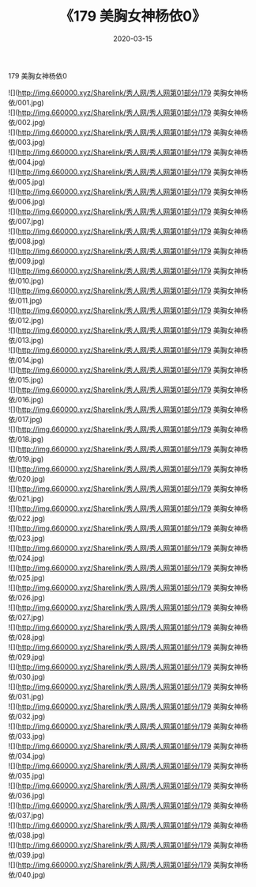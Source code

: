 ﻿---
layout: post
title:  《179 美胸女神杨依0》
date:   2020-03-15
img: http://img.660000.xyz/Sharelink/秀人网/秀人网第01部分/179 美胸女神杨依0/000.jpg
categories: [美女, 清纯, 唯美]
---

179 美胸女神杨依0

  ![](http://img.660000.xyz/Sharelink/秀人网/秀人网第01部分/179 美胸女神杨依/001.jpg) <br> ![](http://img.660000.xyz/Sharelink/秀人网/秀人网第01部分/179 美胸女神杨依/002.jpg) <br> ![](http://img.660000.xyz/Sharelink/秀人网/秀人网第01部分/179 美胸女神杨依/003.jpg) <br> ![](http://img.660000.xyz/Sharelink/秀人网/秀人网第01部分/179 美胸女神杨依/004.jpg) <br> ![](http://img.660000.xyz/Sharelink/秀人网/秀人网第01部分/179 美胸女神杨依/005.jpg) <br> ![](http://img.660000.xyz/Sharelink/秀人网/秀人网第01部分/179 美胸女神杨依/006.jpg) <br> ![](http://img.660000.xyz/Sharelink/秀人网/秀人网第01部分/179 美胸女神杨依/007.jpg) <br> ![](http://img.660000.xyz/Sharelink/秀人网/秀人网第01部分/179 美胸女神杨依/008.jpg) <br> ![](http://img.660000.xyz/Sharelink/秀人网/秀人网第01部分/179 美胸女神杨依/009.jpg) <br> ![](http://img.660000.xyz/Sharelink/秀人网/秀人网第01部分/179 美胸女神杨依/010.jpg) <br> ![](http://img.660000.xyz/Sharelink/秀人网/秀人网第01部分/179 美胸女神杨依/011.jpg) <br> ![](http://img.660000.xyz/Sharelink/秀人网/秀人网第01部分/179 美胸女神杨依/012.jpg) <br> ![](http://img.660000.xyz/Sharelink/秀人网/秀人网第01部分/179 美胸女神杨依/013.jpg) <br> ![](http://img.660000.xyz/Sharelink/秀人网/秀人网第01部分/179 美胸女神杨依/014.jpg) <br> ![](http://img.660000.xyz/Sharelink/秀人网/秀人网第01部分/179 美胸女神杨依/015.jpg) <br> ![](http://img.660000.xyz/Sharelink/秀人网/秀人网第01部分/179 美胸女神杨依/016.jpg) <br> ![](http://img.660000.xyz/Sharelink/秀人网/秀人网第01部分/179 美胸女神杨依/017.jpg) <br> ![](http://img.660000.xyz/Sharelink/秀人网/秀人网第01部分/179 美胸女神杨依/018.jpg) <br> ![](http://img.660000.xyz/Sharelink/秀人网/秀人网第01部分/179 美胸女神杨依/019.jpg) <br> ![](http://img.660000.xyz/Sharelink/秀人网/秀人网第01部分/179 美胸女神杨依/020.jpg) <br> ![](http://img.660000.xyz/Sharelink/秀人网/秀人网第01部分/179 美胸女神杨依/021.jpg) <br> ![](http://img.660000.xyz/Sharelink/秀人网/秀人网第01部分/179 美胸女神杨依/022.jpg) <br> ![](http://img.660000.xyz/Sharelink/秀人网/秀人网第01部分/179 美胸女神杨依/023.jpg) <br> ![](http://img.660000.xyz/Sharelink/秀人网/秀人网第01部分/179 美胸女神杨依/024.jpg) <br> ![](http://img.660000.xyz/Sharelink/秀人网/秀人网第01部分/179 美胸女神杨依/025.jpg) <br> ![](http://img.660000.xyz/Sharelink/秀人网/秀人网第01部分/179 美胸女神杨依/026.jpg) <br> ![](http://img.660000.xyz/Sharelink/秀人网/秀人网第01部分/179 美胸女神杨依/027.jpg) <br> ![](http://img.660000.xyz/Sharelink/秀人网/秀人网第01部分/179 美胸女神杨依/028.jpg) <br> ![](http://img.660000.xyz/Sharelink/秀人网/秀人网第01部分/179 美胸女神杨依/029.jpg) <br> ![](http://img.660000.xyz/Sharelink/秀人网/秀人网第01部分/179 美胸女神杨依/030.jpg) <br> ![](http://img.660000.xyz/Sharelink/秀人网/秀人网第01部分/179 美胸女神杨依/031.jpg) <br> ![](http://img.660000.xyz/Sharelink/秀人网/秀人网第01部分/179 美胸女神杨依/032.jpg) <br> ![](http://img.660000.xyz/Sharelink/秀人网/秀人网第01部分/179 美胸女神杨依/033.jpg) <br> ![](http://img.660000.xyz/Sharelink/秀人网/秀人网第01部分/179 美胸女神杨依/034.jpg) <br> ![](http://img.660000.xyz/Sharelink/秀人网/秀人网第01部分/179 美胸女神杨依/035.jpg) <br> ![](http://img.660000.xyz/Sharelink/秀人网/秀人网第01部分/179 美胸女神杨依/036.jpg) <br> ![](http://img.660000.xyz/Sharelink/秀人网/秀人网第01部分/179 美胸女神杨依/037.jpg) <br> ![](http://img.660000.xyz/Sharelink/秀人网/秀人网第01部分/179 美胸女神杨依/038.jpg) <br> ![](http://img.660000.xyz/Sharelink/秀人网/秀人网第01部分/179 美胸女神杨依/039.jpg) <br> ![](http://img.660000.xyz/Sharelink/秀人网/秀人网第01部分/179 美胸女神杨依/040.jpg) <br>